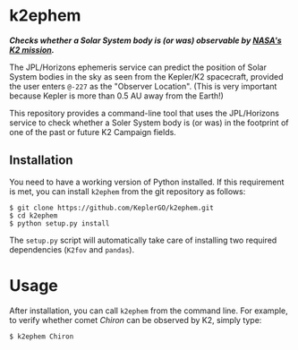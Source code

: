 # k2ephem

***Checks  whether a Solar System body is (or was) observable by [NASA's K2 mission](http://keplerscience.arc.nasa.gov).***

The JPL/Horizons ephemeris service can predict the position
of Solar System bodies in the sky as seen from the Kepler/K2 spacecraft,
provided the user enters `@-227` as the "Observer Location".
(This is very important because Kepler is more than 0.5 AU away
from the Earth!)

This repository provides a command-line tool that uses the JPL/Horizons
service to check whether a Soler System body is (or was) in the footprint
of one of the past or future K2 Campaign fields.

## Installation

You need to have a working version of Python installed.
If this requirement is met, you can install `k2ephem`
from the git repository as follows:
```
$ git clone https://github.com/KeplerGO/k2ephem.git
$ cd k2ephem
$ python setup.py install
```
The `setup.py` script will automatically take care of installing two required dependencies (`K2fov` and `pandas`).


# Usage

After installation, you can call `k2ephem` from the command line.
For example, to verify whether comet *Chiron* can be observed by K2,
simply type:
```
$ k2ephem Chiron
```
